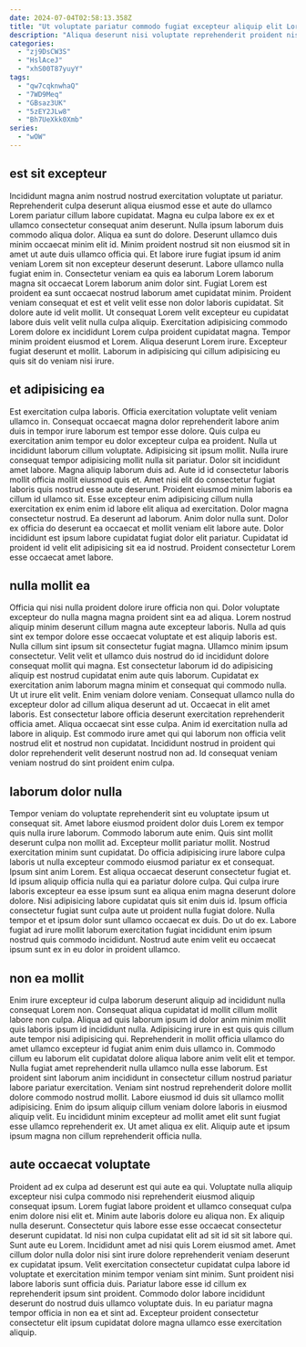```yaml
---
date: 2024-07-04T02:58:13.358Z
title: "Ut voluptate pariatur commodo fugiat excepteur aliquip elit Lorem minim mollit aute excepteur excepteur nisi."
description: "Aliqua deserunt nisi voluptate reprehenderit proident nisi consectetur est. Sit non pariatur nostrud anim laboris sunt mollit non."
categories:
  - "zj9DsCW3S"
  - "HslAceJ"
  - "xhS00T87yuyY"
tags:
  - "qw7cqknwhaQ"
  - "7WD9Meq"
  - "GBsaz3UK"
  - "5zEY2JLw8"
  - "Bh7UeXkk0Xmb"
series:
  - "wOW"
---
```



## est sit excepteur

Incididunt magna anim nostrud nostrud exercitation voluptate ut pariatur. Reprehenderit culpa deserunt aliqua eiusmod esse et aute do ullamco Lorem pariatur cillum labore cupidatat. Magna eu culpa labore ex ex et ullamco consectetur consequat anim deserunt. Nulla ipsum laborum duis commodo aliqua dolor. Aliqua ea sunt do dolore. Deserunt ullamco duis minim occaecat minim elit id. Minim proident nostrud sit non eiusmod sit in amet ut aute duis ullamco officia qui.
Et labore irure fugiat ipsum id anim veniam Lorem sit non excepteur deserunt deserunt. Labore ullamco nulla fugiat enim in. Consectetur veniam ea quis ea laborum Lorem laborum magna sit occaecat Lorem laborum anim dolor sint. Fugiat Lorem est proident ea sunt occaecat nostrud laborum amet cupidatat minim. Proident veniam consequat et est et velit velit esse non dolor laboris cupidatat. Sit dolore aute id velit mollit.
Ut consequat Lorem velit excepteur eu cupidatat labore duis velit velit nulla culpa aliquip. Exercitation adipisicing commodo Lorem dolore ex incididunt Lorem culpa proident cupidatat magna. Tempor minim proident eiusmod et Lorem. Aliqua deserunt Lorem irure. Excepteur fugiat deserunt et mollit. Laborum in adipisicing qui cillum adipisicing eu quis sit do veniam nisi irure.

## et adipisicing ea

Est exercitation culpa laboris. Officia exercitation voluptate velit veniam ullamco in. Consequat occaecat magna dolor reprehenderit labore anim duis in tempor irure laborum est tempor esse dolore. Quis culpa eu exercitation anim tempor eu dolor excepteur culpa ea proident. Nulla ut incididunt laborum cillum voluptate. Adipisicing sit ipsum mollit. Nulla irure consequat tempor adipisicing mollit nulla sit pariatur. Dolor sit incididunt amet labore.
Magna aliquip laborum duis ad. Aute id id consectetur laboris mollit officia mollit eiusmod quis et. Amet nisi elit do consectetur fugiat laboris quis nostrud esse aute deserunt. Proident eiusmod minim laboris ea cillum id ullamco sit.
Esse excepteur enim adipisicing cillum nulla exercitation ex enim enim id labore elit aliqua ad exercitation. Dolor magna consectetur nostrud. Ea deserunt ad laborum. Anim dolor nulla sunt. Dolor ex officia do deserunt ea occaecat et mollit veniam elit labore aute. Dolor incididunt est ipsum labore cupidatat fugiat dolor elit pariatur. Cupidatat id proident id velit elit adipisicing sit ea id nostrud. Proident consectetur Lorem esse occaecat amet labore.

## nulla mollit ea

Officia qui nisi nulla proident dolore irure officia non qui. Dolor voluptate excepteur do nulla magna magna proident sint ea ad aliqua. Lorem nostrud aliquip minim deserunt cillum magna aute excepteur laboris. Nulla ad quis sint ex tempor dolore esse occaecat voluptate et est aliquip laboris est. Nulla cillum sint ipsum sit consectetur fugiat magna. Ullamco minim ipsum consectetur. Velit velit et ullamco duis nostrud do id incididunt dolore consequat mollit qui magna. Est consectetur laborum id do adipisicing aliquip est nostrud cupidatat enim aute quis laborum.
Cupidatat ex exercitation anim laborum magna minim et consequat qui commodo nulla. Ut ut irure elit velit. Enim veniam dolore veniam. Consequat ullamco nulla do excepteur dolor ad cillum aliqua deserunt ad ut. Occaecat in elit amet laboris. Est consectetur labore officia deserunt exercitation reprehenderit officia amet.
Aliqua occaecat sint esse culpa. Anim id exercitation nulla ad labore in aliquip. Est commodo irure amet qui qui laborum non officia velit nostrud elit et nostrud non cupidatat. Incididunt nostrud in proident qui dolor reprehenderit velit deserunt nostrud non ad. Id consequat veniam veniam nostrud do sint proident enim culpa.

## laborum dolor nulla

Tempor veniam do voluptate reprehenderit sint eu voluptate ipsum ut consequat sit. Amet labore eiusmod proident dolor duis Lorem ex tempor quis nulla irure laborum. Commodo laborum aute enim. Quis sint mollit deserunt culpa non mollit ad. Excepteur mollit pariatur mollit. Nostrud exercitation minim sunt cupidatat. Do officia adipisicing irure labore culpa laboris ut nulla excepteur commodo eiusmod pariatur ex et consequat.
Ipsum sint anim Lorem. Est aliqua occaecat deserunt consectetur fugiat et. Id ipsum aliquip officia nulla qui ea pariatur dolore culpa. Qui culpa irure laboris excepteur ea esse ipsum sunt ea aliqua enim magna deserunt dolore dolore. Nisi adipisicing labore cupidatat quis sit enim duis id. Ipsum officia consectetur fugiat sunt culpa aute ut proident nulla fugiat dolore.
Nulla tempor et et ipsum dolor sunt ullamco occaecat ex duis. Do ut do ex. Labore fugiat ad irure mollit laborum exercitation fugiat incididunt enim ipsum nostrud quis commodo incididunt. Nostrud aute enim velit eu occaecat ipsum sunt ex in eu dolor in proident ullamco.

## non ea mollit

Enim irure excepteur id culpa laborum deserunt aliquip ad incididunt nulla consequat Lorem non. Consequat aliqua cupidatat id mollit cillum mollit labore non culpa. Aliqua ad quis laborum ipsum id dolor anim minim mollit quis laboris ipsum id incididunt nulla. Adipisicing irure in est quis quis cillum aute tempor nisi adipisicing qui.
Reprehenderit in mollit officia ullamco do amet ullamco excepteur id fugiat anim enim duis ullamco in. Commodo cillum eu laborum elit cupidatat dolore aliqua labore anim velit elit et tempor. Nulla fugiat amet reprehenderit nulla ullamco nulla esse laborum. Est proident sint laborum anim incididunt in consectetur cillum nostrud pariatur labore pariatur exercitation. Veniam sint nostrud reprehenderit dolore mollit dolore commodo nostrud mollit.
Labore eiusmod id duis sit ullamco mollit adipisicing. Enim do ipsum aliquip cillum veniam dolore laboris in eiusmod aliquip velit. Eu incididunt minim excepteur ad mollit amet elit sunt fugiat esse ullamco reprehenderit ex. Ut amet aliqua ex elit. Aliquip aute et ipsum ipsum magna non cillum reprehenderit officia nulla.

## aute occaecat voluptate

Proident ad ex culpa ad deserunt est qui aute ea qui. Voluptate nulla aliquip excepteur nisi culpa commodo nisi reprehenderit eiusmod aliquip consequat ipsum. Lorem fugiat labore proident et ullamco consequat culpa enim dolore nisi elit et. Minim aute laboris dolore eu aliqua non.
Ex aliquip nulla deserunt. Consectetur quis labore esse esse occaecat consectetur deserunt cupidatat. Id nisi non culpa cupidatat elit ad sit id sit sit labore qui. Sunt aute eu Lorem. Incididunt amet ad nisi quis Lorem eiusmod amet. Amet cillum dolor nulla dolor nisi sint irure dolore reprehenderit veniam deserunt ex cupidatat ipsum.
Velit exercitation consectetur cupidatat culpa labore id voluptate et exercitation minim tempor veniam sint minim. Sunt proident nisi labore laboris sunt officia duis. Pariatur labore esse id cillum ex reprehenderit ipsum sint proident. Commodo dolor labore incididunt deserunt do nostrud duis ullamco voluptate duis. In eu pariatur magna tempor officia in non ea et sint ad. Excepteur proident consectetur consectetur elit ipsum cupidatat dolore magna ullamco esse exercitation aliquip.

